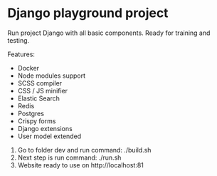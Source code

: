 # Django playground project

Run project Django with all basic components. Ready for training and testing.

Features:

* Docker
* Node modules support
* SCSS compiler
* CSS / JS minifier
* Elastic Search
* Redis
* Postgres
* Crispy forms
* Django extensions
* User model extended

1. Go to folder dev and run command: ./build.sh
2. Next step is run command: ./run.sh
3. Website ready to use on http://localhost:81